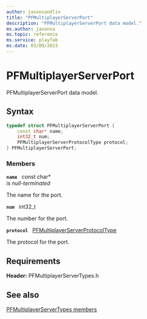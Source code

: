 ```yaml
---
author: jasonsandlin
title: "PFMultiplayerServerPort"
description: "PFMultiplayerServerPort data model."
ms.author: jasonsa
ms.topic: reference
ms.service: playfab
ms.date: 03/09/2023
---
```


# PFMultiplayerServerPort  

PFMultiplayerServerPort data model.  

## Syntax  
  
```cpp
typedef struct PFMultiplayerServerPort {  
    const char* name;  
    int32_t num;  
    PFMultiplayerServerProtocolType protocol;  
} PFMultiplayerServerPort;  
```
  
### Members  
  
**`name`** &nbsp; const char*  
*is null-terminated*  
  
The name for the port.
  
**`num`** &nbsp; int32_t  
  
The number for the port.
  
**`protocol`** &nbsp; [PFMultiplayerServerProtocolType](../enums/pfmultiplayerserverprotocoltype.md)  
  
The protocol for the port.
  
  
## Requirements  
  
**Header:** PFMultiplayerServerTypes.h
  
## See also  
[PFMultiplayerServerTypes members](../pfmultiplayerservertypes_members.md)  

  
  
